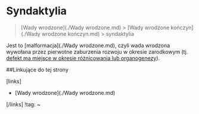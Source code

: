 # Syndaktylia

> [Wady wrodzone](./Wady wrodzone.md) > [Wady wrodzone kończyn](./Wady wrodzone kończyn.md) > syndaktylia

Jest to [malformacja](./Wady wrodzone.md), czyli wada wrodzona wywołana przez pierwotne zaburzenia rozwoju w okresie zarodkowym (tj. <u>defekt ma miejsce w okresie różnicowania lub organogenezy</u>).



##Linkujące do tej strony

[links]

- [Wady wrodzone](./Wady wrodzone.md)


[/links]
!tag:
~

